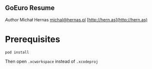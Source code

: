 ## GoEuro Resume
*Author*
Michał Hernas
[michal@hernas.pl](michal@hernas.pl)
[http://hern.as](http://hern.as)

# Prerequisites

    pod install

Then open ``.xcworkspace`` instead of ``.xcodeproj``
